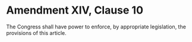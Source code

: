 # Amendment XIV, Clause 10

The Congress shall have power to enforce, by appropriate legislation, the
provisions of this article.
